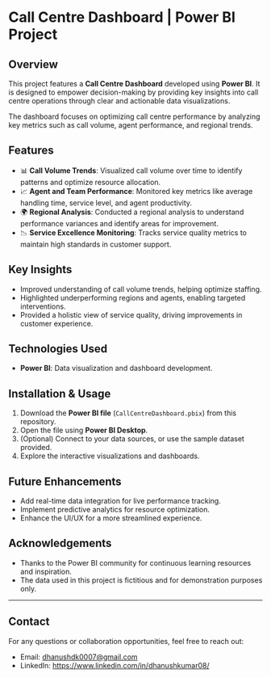 # Call Centre Dashboard | Power BI Project

## Overview
This project features a **Call Centre Dashboard** developed using **Power BI**. It is designed to empower decision-making by providing key insights into call centre operations through clear and actionable data visualizations.

The dashboard focuses on optimizing call centre performance by analyzing key metrics such as call volume, agent performance, and regional trends.

## Features
- 📊 **Call Volume Trends**: Visualized call volume over time to identify patterns and optimize resource allocation.
- 📈 **Agent and Team Performance**: Monitored key metrics like average handling time, service level, and agent productivity.
- 🌍 **Regional Analysis**: Conducted a regional analysis to understand performance variances and identify areas for improvement.
- 📉 **Service Excellence Monitoring**: Tracks service quality metrics to maintain high standards in customer support.

## Key Insights
- Improved understanding of call volume trends, helping optimize staffing.
- Highlighted underperforming regions and agents, enabling targeted interventions.
- Provided a holistic view of service quality, driving improvements in customer experience.

## Technologies Used
- **Power BI**: Data visualization and dashboard development.

## Installation & Usage
1. Download the **Power BI file** (`CallCentreDashboard.pbix`) from this repository.
2. Open the file using **Power BI Desktop**.
3. (Optional) Connect to your data sources, or use the sample dataset provided.
4. Explore the interactive visualizations and dashboards.

## Future Enhancements
- Add real-time data integration for live performance tracking.
- Implement predictive analytics for resource optimization.
- Enhance the UI/UX for a more streamlined experience.


## Acknowledgements
- Thanks to the Power BI community for continuous learning resources and inspiration.
- The data used in this project is fictitious and for demonstration purposes only.

---

## Contact
For any questions or collaboration opportunities, feel free to reach out:
- Email: dhanushdk0007@gmail.com
- LinkedIn: https://www.linkedin.com/in/dhanushkumar08/

